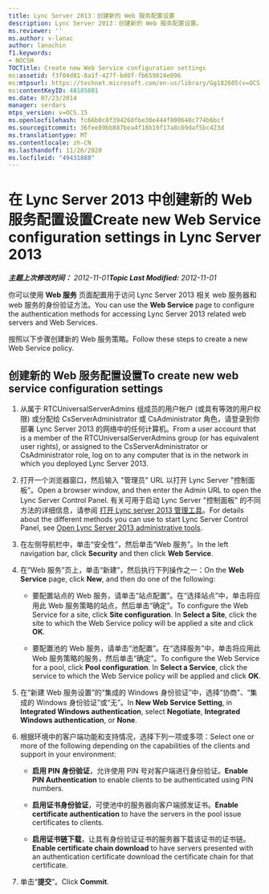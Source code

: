 ```yaml
---
title: Lync Server 2013：创建新的 Web 服务配置设置
description: Lync Server 2013：创建新的 Web 服务配置设置。
ms.reviewer: ''
ms.author: v-lanac
author: lanachin
f1.keywords:
- NOCSH
TOCTitle: Create new Web Service configuration settings
ms:assetid: f3f04d81-8a1f-427f-bd0f-fb659024e096
ms:mtpsurl: https://technet.microsoft.com/en-us/library/Gg182605(v=OCS.15)
ms:contentKeyID: 48185801
ms.date: 07/23/2014
manager: serdars
mtps_version: v=OCS.15
ms.openlocfilehash: fc66b0c8f394260fbe30e444f800640c774b6bcf
ms.sourcegitcommit: 36fee89bb887bea4f18b19f17a8c69daf5bc423d
ms.translationtype: MT
ms.contentlocale: zh-CN
ms.lasthandoff: 11/26/2020
ms.locfileid: "49431888"
---
```

# <a name="create-new-web-service-configuration-settings-in-lync-server-2013"></a><span data-ttu-id="b8b43-103">在 Lync Server 2013 中创建新的 Web 服务配置设置</span><span class="sxs-lookup"><span data-stu-id="b8b43-103">Create new Web Service configuration settings in Lync Server 2013</span></span>

<div data-xmlns="http://www.w3.org/1999/xhtml">

<div class="topic" data-xmlns="http://www.w3.org/1999/xhtml" data-msxsl="urn:schemas-microsoft-com:xslt" data-cs="https://msdn.microsoft.com/">

<div data-asp="https://msdn2.microsoft.com/asp">



</div>

<div id="mainSection">

<div id="mainBody"><span data-ttu-id="b8b43-104">

<span> </span></span><span class="sxs-lookup"><span data-stu-id="b8b43-104">

<span> </span></span></span>

<span data-ttu-id="b8b43-105">_**主题上次修改时间：** 2012-11-01_</span><span class="sxs-lookup"><span data-stu-id="b8b43-105">_**Topic Last Modified:** 2012-11-01_</span></span>

<span data-ttu-id="b8b43-106">你可以使用 **Web 服务** 页面配置用于访问 Lync Server 2013 相关 web 服务器和 web 服务的身份验证方法。</span><span class="sxs-lookup"><span data-stu-id="b8b43-106">You can use the **Web Service** page to configure the authentication methods for accessing Lync Server 2013 related web servers and Web Services.</span></span>

<span data-ttu-id="b8b43-107">按照以下步骤创建新的 Web 服务策略。</span><span class="sxs-lookup"><span data-stu-id="b8b43-107">Follow these steps to create a new Web Service policy.</span></span>

<div>

## <a name="to-create-new-web-service-configuration-settings"></a><span data-ttu-id="b8b43-108">创建新的 Web 服务配置设置</span><span class="sxs-lookup"><span data-stu-id="b8b43-108">To create new web service configuration settings</span></span>

1.  <span data-ttu-id="b8b43-109">从属于 RTCUniversalServerAdmins 组成员的用户帐户 (或具有等效的用户权限) 或分配给 CsServerAdministrator 或 CsAdministrator 角色，请登录到你部署 Lync Server 2013 的网络中的任何计算机。</span><span class="sxs-lookup"><span data-stu-id="b8b43-109">From a user account that is a member of the RTCUniversalServerAdmins group (or has equivalent user rights), or assigned to the CsServerAdministrator or CsAdministrator role, log on to any computer that is in the network in which you deployed Lync Server 2013.</span></span>

2.  <span data-ttu-id="b8b43-110">打开一个浏览器窗口，然后输入 "管理员" URL 以打开 Lync Server "控制面板"。</span><span class="sxs-lookup"><span data-stu-id="b8b43-110">Open a browser window, and then enter the Admin URL to open the Lync Server Control Panel.</span></span> <span data-ttu-id="b8b43-111">有关可用于启动 Lync Server "控制面板" 的不同方法的详细信息，请参阅 [打开 Lync server 2013 管理工具](lync-server-2013-open-lync-server-administrative-tools.md)。</span><span class="sxs-lookup"><span data-stu-id="b8b43-111">For details about the different methods you can use to start Lync Server Control Panel, see [Open Lync Server 2013 administrative tools](lync-server-2013-open-lync-server-administrative-tools.md).</span></span>

3.  <span data-ttu-id="b8b43-112">在左侧导航栏中，单击“安全性”，然后单击“Web 服务”。</span><span class="sxs-lookup"><span data-stu-id="b8b43-112">In the left navigation bar, click **Security** and then click **Web Service**.</span></span>

4.  <span data-ttu-id="b8b43-113">在“Web 服务”页上，单击“新建”，然后执行下列操作之一：</span><span class="sxs-lookup"><span data-stu-id="b8b43-113">On the **Web Service** page, click **New**, and then do one of the following:</span></span>
    
      - <span data-ttu-id="b8b43-p102">要配置站点的 Web 服务，请单击“站点配置”。在“选择站点”中，单击将应用此 Web 服务策略的站点，然后单击“确定”。</span><span class="sxs-lookup"><span data-stu-id="b8b43-p102">To configure the Web Service for a site, click **Site configuration**. In **Select a Site**, click the site to which the Web Service policy will be applied a site and click **OK**.</span></span>
    
      - <span data-ttu-id="b8b43-p103">要配置池的 Web 服务，请单击“池配置”。在“选择服务”中，单击将应用此 Web 服务策略的服务，然后单击“确定”。</span><span class="sxs-lookup"><span data-stu-id="b8b43-p103">To configure the Web Service for a pool, click **Pool configuration**. In **Select a Service**, click the service to which the Web Service policy will be applied and click **OK**.</span></span>

5.  <span data-ttu-id="b8b43-118">在“新建 Web 服务设置”的“集成的 Windows 身份验证”中，选择“协商”、“集成的 Windows 身份验证”或“无”。</span><span class="sxs-lookup"><span data-stu-id="b8b43-118">In **New Web Service Setting**, in **Integrated Windows authentication**, select **Negotiate**, **Integrated Windows authentication**, or **None**.</span></span>

6.  <span data-ttu-id="b8b43-119">根据环境中的客户端功能和支持情况，选择下列一项或多项：</span><span class="sxs-lookup"><span data-stu-id="b8b43-119">Select one or more of the following depending on the capabilities of the clients and support in your environment:</span></span>
    
      - <span data-ttu-id="b8b43-120">**启用 PIN 身份验证**，允许使用 PIN 号对客户端进行身份验证。</span><span class="sxs-lookup"><span data-stu-id="b8b43-120">**Enable PIN Authentication** to enable clients to be authenticated using PIN numbers.</span></span>
    
      - <span data-ttu-id="b8b43-121">**启用证书身份验证**，可使池中的服务器向客户端颁发证书。</span><span class="sxs-lookup"><span data-stu-id="b8b43-121">**Enable certificate authentication** to have the servers in the pool issue certificates to clients.</span></span>
    
      - <span data-ttu-id="b8b43-122">**启用证书链下载**，让具有身份验证证书的服务器下载该证书的证书链。</span><span class="sxs-lookup"><span data-stu-id="b8b43-122">**Enable certificate chain download** to have servers presented with an authentication certificate download the certificate chain for that certificate.</span></span>

7.  <span data-ttu-id="b8b43-123">单击“**提交**”。</span><span class="sxs-lookup"><span data-stu-id="b8b43-123">Click **Commit**.</span></span>

<span data-ttu-id="b8b43-124"></div>

</div>

<span> </span>

</div>

</div>

</span><span class="sxs-lookup"><span data-stu-id="b8b43-124"></div>

</div>

<span> </span>

</div>

</div>

</span></span></div>


